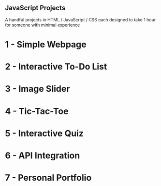 ## JavaScript Projects

A handful projects in HTML / JavaScript / CSS each designed to take 1 hour for someone with minimal experience

# 1 - Simple Webpage

# 2 - Interactive To-Do List

# 3 - Image Slider

# 4 - Tic-Tac-Toe

# 5 - Interactive Quiz

# 6 - API Integration

# 7 - Personal Portfolio
